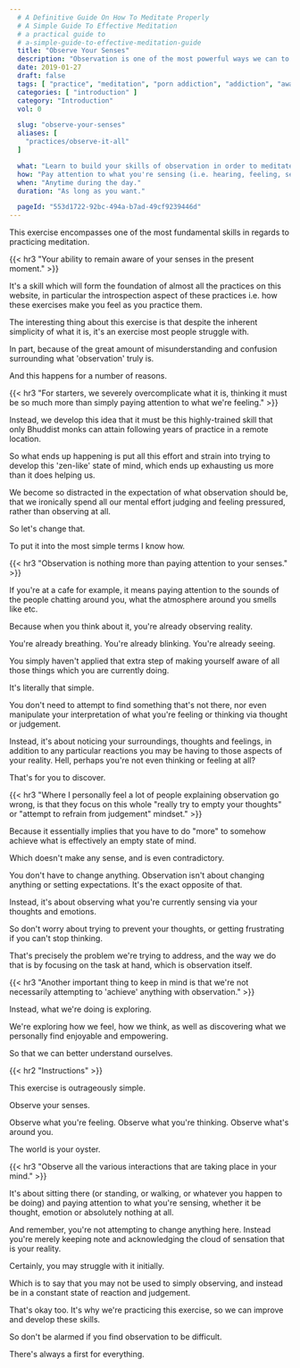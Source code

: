 ```yaml
---
  # A Definitive Guide On How To Meditate Properly
  # A Simple Guide To Effective Meditation
  # a practical guide to 
  # a-simple-guide-to-effective-meditation-guide
  title: "Observe Your Senses"
  description: "Observation is one of the most powerful ways we can to build our awareness and learn to regain control over our porn addiction."
  date: 2019-01-27
  draft: false
  tags: [ "practice", "meditation", "porn addiction", "addiction", "awareness", "awareness exercises", "perspective", "nofap", "neverfap", "neverfap deluxe" ]
  categories: [ "introduction" ]
  category: "Introduction"
  vol: 0

  slug: "observe-your-senses"
  aliases: [
    "practices/observe-it-all"
  ]

  what: "Learn to build your skills of observation in order to meditate and practice awareness exercises effectively."
  how: "Pay attention to what you're sensing (i.e. hearing, feeling, seeing etc.)"
  when: "Anytime during the day."
  duration: "As long as you want."

  pageId: "553d1722-92bc-494a-b7ad-49cf9239446d"
---
```


<!-- VERY HAPPY WITH THIS -->

<!-- {{< hr2 "Context" >}} -->

This exercise encompasses one of the most fundamental skills in regards to practicing meditation.


{{< hr3 "Your ability to remain aware of your senses in the present moment." >}}


It's a skill which will form the foundation of almost all the practices on this website, in particular the introspection aspect of these practices i.e. how these exercises make you feel as you practice them.

The interesting thing about this exercise is that despite the inherent simplicity of what it is, it's an exercise most people struggle with.

In part, because of the great amount of misunderstanding and confusion surrounding what 'observation' truly is.

And this happens for a number of reasons.


{{< hr3 "For starters, we severely overcomplicate what it is, thinking it must be so much more than simply paying attention to what we're feeling." >}}


Instead, we develop this idea that it must be this highly-trained skill that only Bhuddist monks can attain following years of practice in a remote location.

So what ends up happening is put all this effort and strain into trying to develop this 'zen-like' state of mind, which ends up exhausting us more than it does helping us.

We become so distracted in the expectation of what observation should be, that we ironically spend all our mental effort judging and feeling pressured, rather than observing at all.

So let's change that.

To put it into the most simple terms I know how.


{{< hr3 "Observation is nothing more than paying attention to your senses." >}}


If you're at a cafe for example, it means paying attention to the sounds of the people chatting around you, what the atmosphere around you smells like etc.

Because when you think about it, you're already observing reality.

You're already breathing. You're already blinking. You're already seeing.

You simply haven't applied that extra step of making yourself aware of all those things which you are currently doing.

It's literally that simple.

You don't need to attempt to find something that's not there, nor even manipulate your interpretation of what you're feeling or thinking via thought or judgement.

Instead, it's about noticing your surroundings, thoughts and feelings, in addition to any particular reactions you may be having to those aspects of your reality. Hell, perhaps you're not even thinking or feeling at all?

That's for you to discover.


{{< hr3 "Where I personally feel a lot of people explaining observation go wrong, is that they focus on this whole \"really try to empty your thoughts\" or \"attempt to refrain from judgement\" mindset." >}}


Because it essentially implies that you have to do "more" to somehow achieve what is effectively an empty state of mind.

Which doesn't make any sense, and is even contradictory.

You don't have to change anything. Observation isn't about changing anything or setting expectations. It's the exact opposite of that.

Instead, it's about observing what you're currently sensing via your thoughts and emotions.

So don't worry about trying to prevent your thoughts, or getting frustrating if you can't stop thinking.

That's precisely the problem we're trying to address, and the way we do that is by focusing on the task at hand, which is observation itself.


{{< hr3 "Another important thing to keep in mind is that we're not necessarily attempting to 'achieve' anything with observation." >}}


Instead, what we're doing is exploring.

We're exploring how we feel, how we think, as well as discovering what we personally find enjoyable and empowering.

So that we can better understand ourselves.


{{< hr2 "Instructions" >}}


This exercise is outrageously simple.

Observe your senses.

Observe what you're feeling. Observe what you're thinking. Observe what's around you.

The world is your oyster.


{{< hr3 "Observe all the various interactions that are taking place in your mind." >}}


It's about sitting there (or standing, or walking, or whatever you happen to be doing) and paying attention to what you're sensing, whether it be thought, emotion or absolutely nothing at all.

And remember, you're not attempting to change anything here. Instead you're merely keeping note and acknowledging the cloud of sensation that is your reality.

Certainly, you may struggle with it initially.

Which is to say that you may not be used to simply observing, and instead be in a constant state of reaction and judgement.

That's okay too. It's why we're practicing this exercise, so we can improve and develop these skills.

So don't be alarmed if you find observation to be difficult.

There's always a first for everything.



<!--
{{< hr2 "Additional Resources" >}}  -->

<!-- maybe link to other  -->

